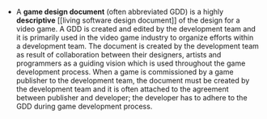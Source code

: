 - A **game design document** (often abbreviated GDD) is a highly **descriptive** [[living software design document]] of the design for a video game. A GDD is created and edited by the development team and it is primarily used in the video game industry to organize efforts within a development team. The document is created by the development team as result of collaboration between their designers, artists and programmers as a guiding vision which is used throughout the game development process. When a game is commissioned by a game publisher to the development team, the document must be created by the development team and it is often attached to the agreement between publisher and developer; the developer has to adhere to the GDD during game development process.